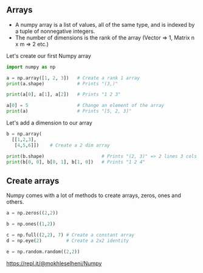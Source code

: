 
## Arrays
* A numpy array is a list of values, all of the same type, and is indexed by a tuple of nonnegative integers.
* The number of dimensions is the rank of the array (Vector => 1, Matrix n x m => 2 etc.)

Let's create our first Numpy array
```python
import numpy as np

a = np.array([1, 2, 3])   # Create a rank 1 array
print(a.shape)            # Prints "(3,)"

print(a[0], a[1], a[2])   # Prints "1 2 3"

a[0] = 5                  # Change an element of the array
print(a)                  # Prints "[5, 2, 3]"
```

Let's add a dimension to our array
```python
b = np.array(
  [[1,2,3],
   [4,5,6]])    # Create a 2 dim array

print(b.shape)                     # Prints "(2, 3)" => 2 lines 3 cols
print(b[0, 0], b[0, 1], b[1, 0])   # Prints "1 2 4"
```

## Create arrays
Numpy comes with a lot of methods to create arrays, zeros, ones and others.

```python
a = np.zeros((2,2))

b = np.ones((1,2))

c = np.full((2,2), 7) # Create a constant array
d = np.eye(2)         # Create a 2x2 identity

e = np.random.random((2,2))
```


https://repl.it/@mokhleselheni/Numpy
